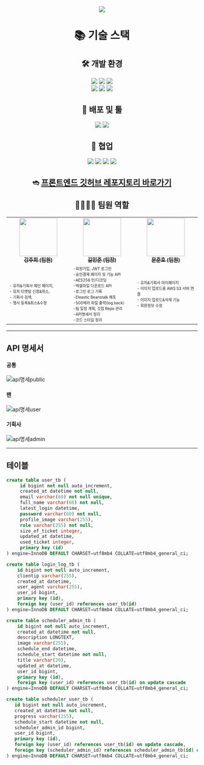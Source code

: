 <div align=center>
    <img src="https://capsule-render.vercel.app/api?type=waving&color=642BF6&height=250&section=header&text=MINI%20PROJECT%2012%20BACK-END&fontSize=50&fontColor=ffffff" />
    <div align=center>
        <h1>📚 기술 스택</h1>
        <h2>🛠️ 개발 환경</h2>
        <img src="https://img.shields.io/badge/java 11-007396?style=for-the-badge&logo=java&logoColor=white">
        <img src="https://img.shields.io/badge/springboot-6DB33F?style=for-the-badge&logo=springboot&logoColor=white">
        <img src="https://img.shields.io/badge/spring Security-6DB33F?style=for-the-badge&logo=spring Security&logoColor=white">
        <br>
        <img src="https://img.shields.io/badge/mysql-4479A1?style=for-the-badge&logo=mysql&logoColor=white">
        <img src="https://img.shields.io/badge/JPA-58FAD0?style=for-the-badge&logo=JPA&logoColor=white">
        <img src="https://img.shields.io/badge/gradle-02303A?style=for-the-badge&logo=gradle&logoColor=white">
        <h2>📢 배포 및 툴</h2>
        <img src="https://img.shields.io/badge/aws-F19E38?style=for-the-badge&logo=amazonaws&logoColor=black">
        <img src="https://img.shields.io/badge/IntelliJ IDEA-000000?style=for-the-badge&logo=IntelliJ IDEA&logoColor=white">
        <h2>💬 협업</h2>
        <img src="https://img.shields.io/badge/github-181717?style=for-the-badge&logo=github&logoColor=white">
        <img src="https://img.shields.io/badge/Slack-4A154B?style=for-the-badge&logo=Slack&logoColor=white">
        <img src="https://img.shields.io/badge/notion-000000?style=for-the-badge&logo=notion&logoColor=white">
        <img src="https://img.shields.io/badge/Zoom-2D8CFF?style=for-the-badge&logo=Zoom&logoColor=white">
        <h2>➬ <a href="https://github.com/MINI-FASTCAMPUS5/scheduler-front">프론트엔드 깃허브 레포지토리 바로가기</a></h2>
        <h2>👨‍👩‍👧‍👦 팀원 역할</h2>
        <table>
            <tbody>
                <tr>
                    <td align="center" width="200"><a href="https://github.com/a07224">
                        <img src="https://avatars.githubusercontent.com/u/69192549?v=4" width="100px;" alt=""/>
                        <br />
                        <sub><b>강주희 (팀원)</b></sub></a><br />
                    </td>
                    <td align="center" width="200"><a href="https://github.com/k1m2njun">
                        <img src="https://avatars.githubusercontent.com/u/68175311?v=4" width="100px;" alt=""/>
                        <br />
                        <sub><b>길민준 (팀장)</b></sub></a><br />
                    </td>
                    <td align="center" width="200"><a href="https://github.com/backdoor95">
                        <img src="https://avatars.githubusercontent.com/u/68419785?v=4" width="100px;" alt=""/>
                        <br />
                        <sub><b>문준호 (팀원)</b></sub></a><br />
                    </td>
                </tr>
                <tr>
                    <td width="180"><font size=1>
                        - 유저&기획사 메인 페이지,<br />- 유저 티켓팅 신청&취소,<br />- 기획사 검색,<br />- 행사 등록&취소&수정<br />
                    </font></td>
                    <td width="180"><font size=1>
                        -회원가입, JWT 로그인<br />-승인결재 페이지 및 기능 API<br />-AES256 인/디코딩<br />
                        -엑셀파일 다운로드 API<br />-로그인 로그 기록<br />-Eleastic Beanstalk 배포<br />
                        -500에러 파일 출력(log back)<br />-팀 일정 계획, 깃헙 Repo 관리<br />-API명세서 정리<br />-코드 스타일 정리
                    </font></td>
                    <td width="180"><font size=1>
                        - 유저&기획사 마이페이지 <br />- 이미지 업로드용 AWS S3 서버 연결 <br />- 이미지 업로드&삭제 기능 <br />- 회원정보 수정<br />
                    </font></td>
                </tr>
            </tbody>
        </table>
    </div>
</div>

---
## API 명세서
#### 공통
![api명세public](https://github.com/MINI-FASTCAMPUS5/scheduler-back/assets/68175311/6ea7993d-d437-4fa9-8966-b22f46dc6ed8)
#### 팬
![api명세user](https://github.com/MINI-FASTCAMPUS5/scheduler-back/assets/68175311/3aff0db6-13cf-4161-987e-e60400f28287)
#### 기획사
![api명세admin](https://github.com/MINI-FASTCAMPUS5/scheduler-back/assets/68175311/eacd5d7b-2de4-4f78-951d-48335665381a)


---
## 테이블
```sql
create table user_tb (
     id bigint not null auto_increment,
     created_at datetime not null,
     email varchar(60) not null unique,
     full_name varchar(60) not null,
     latest_login datetime,
     password varchar(60) not null,
     profile_image varchar(255),
     role varchar(255) not null,
     size_of_ticket integer,
     updated_at datetime,
     used_ticket integer,
     primary key (id)
) engine=InnoDB DEFAULT CHARSET=utf8mb4 COLLATE=utf8mb4_general_ci;
```

```sql
create table login_log_tb (
    id bigint not null auto_increment,
    clientip varchar(255),
    created_at datetime,
    user_agent varchar(255),
    user_id bigint,
    primary key (id),
    foreign key (user_id) references user_tb(id)
) engine=InnoDB DEFAULT CHARSET=utf8mb4 COLLATE=utf8mb4_general_ci;
```

```sql
create table scheduler_admin_tb (
    id bigint not null auto_increment,
    created_at datetime not null,
    description LONGTEXT,
    image varchar(255),
    schedule_end datetime,
    schedule_start datetime not null,
    title varchar(20),
    updated_at datetime,
    user_id bigint,
    primary key (id),
    foreign key (user_id) references user_tb(id) on update cascade 
) engine=InnoDB DEFAULT CHARSET=utf8mb4 COLLATE=utf8mb4_general_ci;

create table scheduler_user_tb (
   id bigint not null auto_increment,
   created_at datetime not null,
   progress varchar(255),
   schedule_start datetime not null,
   scheduler_admin_id bigint,
   user_id bigint,
   primary key (id),
   foreign key (user_id) references user_tb(id) on update cascade,
   foreign key (scheduler_admin_id) references scheduler_admin_tb(id) on update cascade
) engine=InnoDB DEFAULT CHARSET=utf8mb4 COLLATE=utf8mb4_general_ci;
```

